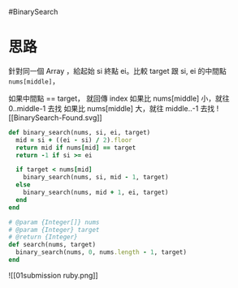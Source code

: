 #BinarySearch

# 思路

針對同一個 Array ，給起始 si 終點 ei。比較 target 跟 si, ei 的中間點 `nums[middle]`，

如果中間點 == target， 就回傳 index
如果比 nums[middle] 小，就往 0..middle-1 去找
如果比 nums[middle] 大，就往 middle..-1 去找
![[BinarySearch-Found.svg]]

```ruby
def binary_search(nums, si, ei, target)
  mid = si + ((ei - si) / 2).floor
  return mid if nums[mid] == target
  return -1 if si >= ei

  if target < nums[mid]
    binary_search(nums, si, mid - 1, target)
  else
    binary_search(nums, mid + 1, ei, target)
  end
end

# @param {Integer[]} nums
# @param {Integer} target
# @return {Integer}
def search(nums, target)
  binary_search(nums, 0, nums.length - 1, target)
end
```

![[01submission ruby.png]]

